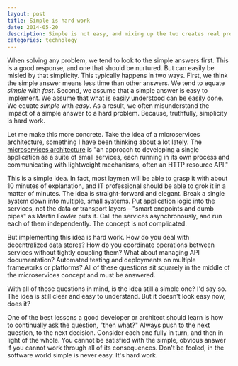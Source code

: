 ```yaml
---
layout: post
title: Simple is hard work
date: 2014-05-20
description: Simple is not easy, and mixing up the two creates real problems when working on large systems.
categories: technology
---
```

When solving any problem, we tend to look to the simple answers first. This is a good response, and one that should be nurtured. But can easily be misled by that simplicity. This typically happens in two ways. First, we think the simple answer means less time than other answers. We tend to equate *simple* with *fast*. Second, we assume that a simple answer is easy to implement. We assume that what is easily understood can be easily done. We equate *simple* with *easy*. As a result, we often misunderstand the impact of a simple answer to a hard problem. Because, truthfully, simplicity is hard work.

Let me make this more concrete. Take the idea of a microservices architecture, something I have been thinking about a lot lately. The  [microservices architecture](http://martinfowler.com/articles/microservices.html) is "an approach to developing a single application as a suite of small services, each running in its own process and communicating with lightweight mechanisms, often an HTTP resource API."

This is a simple idea. In fact, most laymen will be able to grasp it with about 10 minutes of explanation, and IT professional should be able to grok it in a matter of minutes. The idea is straight-forward and elegant. Break a single system down into multiple, small systems. Put application logic into the services, not the data or transport layers—"smart endpoints and dumb pipes" as Martin Fowler puts it. Call the services asynchronously, and run each of them independently. The concept is not complicated.

But implementing this idea is hard work. How do you deal with decentralized data stores? How do you coordinate operations between services without tightly coupling them? What about managing API documentation? Automated testing and deployments on multiple frameworks or platforms? All of these questions sit squarely in the middle of the microservices concept and must be answered.

With all of those questions in mind, is the idea still a simple one? I'd say so. The idea is still clear and easy to understand. But it doesn't look easy now, does it?

One of the best lessons a good developer or architect should learn is how to continually ask the question, "then what?" Always push to the next question, to the next decision. Consider each one fully in turn, and then in light of the whole. You cannot be satisfied with the simple, obvious answer if you cannot work through all of its consequences. Don't be fooled, in the software world simple is never easy. It's hard work.
